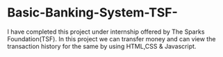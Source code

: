 # Basic-Banking-System-TSF-


I have completed this project under internship offered by The Sparks Foundation(TSF). In this project we can transfer money and can view the transaction history for the same by using HTML,CSS & Javascript.
